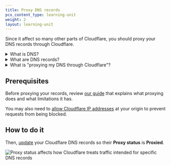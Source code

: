 ```yaml
---
title: Proxy DNS records
pcx_content_type: learning-unit
weight: 2
layout: learning-unit
---
```


Since it affect so many other parts of Cloudflare, you should proxy your DNS records through Cloudflare.

<details>
<summary>What is DNS?</summary>
<div>

DNS stands for Domain Name System.

Without DNS, we would have to remember long strings of numbers to access our favorite websites. With DNS, you just have to remember something like `example.com` and your browser goes to an IP address like `192.0.2.1`.

For more details on DNS, refer to the [Learning Center](https://www.cloudflare.com/learning/dns/what-is-dns/).

</div>
</details>

<details>
<summary>What are DNS records?</summary>
<div>

DNS records are instructions that live in authoritative DNS servers and provide information about a domain including what IP address is associated with that domain and how to handle requests for that domain.

- [DNS records (concept)](https://www.cloudflare.com/learning/dns/dns-records/)
- [DNS records in Cloudflare](/dns/manage-dns-records/reference/dns-record-types/)
- [Manage DNS records](/dns/manage-dns-records/how-to/create-dns-records/)

</div>
</details>

<details>
<summary>What is "proxying my DNS through Cloudflare"?</summary>
<div>

{{<render file="_proxied-records-definition.md" productFolder="dns">}}

- [Reverse proxy (definition)](https://www.cloudflare.com/learning/cdn/glossary/reverse-proxy/)
- [How Cloudflare works]((/fundamentals/concepts/how-cloudflare-works/))
- [DNS record proxy status](/dns/manage-dns-records/reference/proxied-dns-records/)

</div>
</details>

## Prerequisites

Before proxying your records, review [our guide](/dns/manage-dns-records/reference/proxied-dns-records/) that explains what proxying does and what limitations it has.

You may also need to [allow Cloudflare IP addresses]((/fundamentals/setup/allow-cloudflare-ip-addresses/)) at your origin to prevent requests from being blocked.

## How to do it

Then, [update](/dns/manage-dns-records/how-to/create-dns-records/#edit-dns-records) your Cloudflare DNS records so their **Proxy status** is **Proxied**.

![Proxy status affects how Cloudflare treats traffic intended for specific DNS records](/images/dns/proxy-status-screenshot.png)